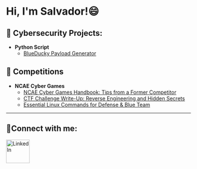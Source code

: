 <h1>Hi, I'm Salvador!</a>😄</h1>

<h2> 🔐 Cybersecurity Projects:</h2>

- <b>Python Script</b>
  - [BlueDucky Payload Generator](https://github.com/salserrano/BlueDucky-Payload-Generator)

<h2>🥇 Competitions</h2>

- <b>NCAE Cyber Games</b>
  - [NCAE Cyber Games Handbook: Tips from a Former Competitor](https://github.com/salserrano/NCAE-CTF-Handbook)
  - [CTF Challenge Write-Up: Reverse Engineering and Hidden Secrets](https://github.com/salserrano/NCAE-CTF-Writeup)
  - [Essential Linux Commands for Defense & Blue Team](https://github.com/salserrano/NCAE-Tips/tree/main)

---
<h2>🤳Connect with me:</h2>


[<img align="left" alt="LinkedIn" width="64px" src="https://static.vecteezy.com/system/resources/previews/018/930/587/original/linkedin-logo-linkedin-icon-transparent-free-png.png" />][linkedin]



[linkedin]: https://www.linkedin.com/in/salvadorserrano1/
